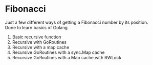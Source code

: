 # Fibonacci

Just a few different ways of getting a Fibonacci number by its position.
Done to learn basics of Golang

1) Basic recursive function
2) Recursive with GoRoutines
3) Recursive with a map cache
4) Recursive GoRoutines with a sync.Map cache
5) Recursive GoRoutines with a Map cache with RWLock